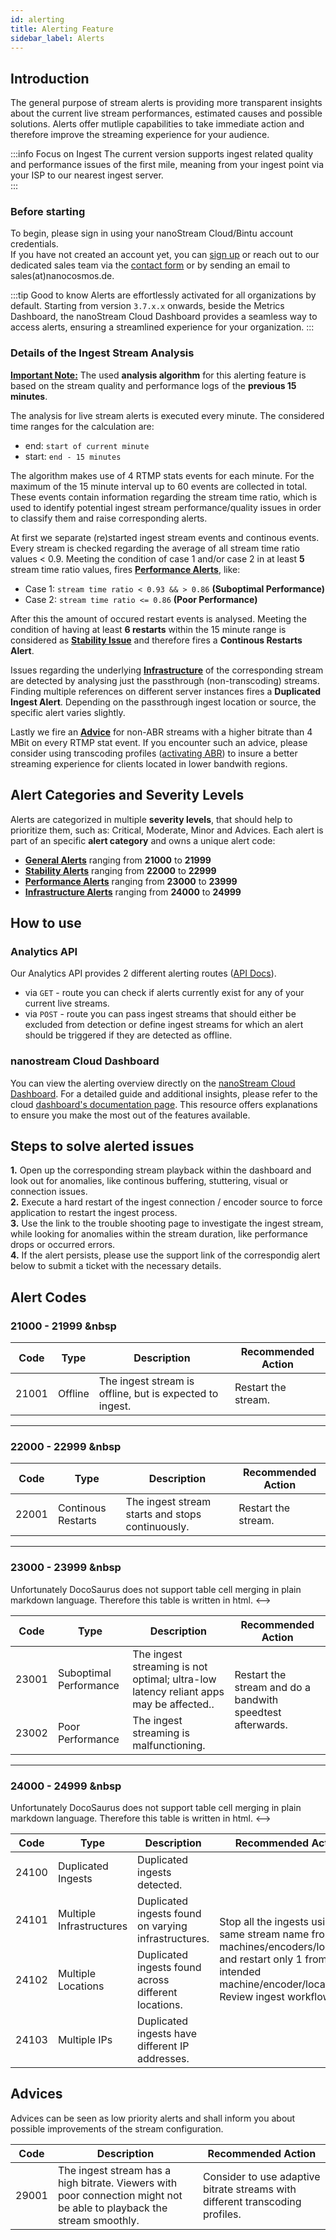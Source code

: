```yaml
---
id: alerting        
title: Alerting Feature
sidebar_label: Alerts
---
```


## Introduction
The general purpose of stream alerts is providing more transparent insights about the current live stream performances, estimated causes and possible solutions. Alerts offer mutliple capabilities to take immediate action and therefore improve the streaming experience for your audience.

:::info Focus on Ingest 
The current version supports ingest related quality and performance issues of the first mile, meaning from your ingest point via your ISP to our nearest ingest server.   
:::

### Before starting
To begin, please sign in using your nanoStream Cloud/Bintu account credentials. <br/>
If you have not created an account yet, you can [sign up](https://dashboard.nanostream.cloud/auth?signup) or reach out to our dedicated sales team via the [contact form](https://www.nanocosmos.de/contact) or by sending an email to sales(at)nanocosmos.de.

:::tip Good to know
Alerts are effortlessly activated for all organizations by default.
Starting from version `3.7.x.x` onwards, beside the Metrics Dashboard, the nanoStream Cloud Dashboard provides a seamless way to access alerts, ensuring a streamlined experience for your organization.
:::

### Details of the Ingest Stream Analysis

**<u>Important Note:</u>** The used **analysis algorithm** for this alerting feature is based on the stream quality and performance logs of the **previous 15 minutes**.

The analysis for live stream alerts is executed every minute. The considered time ranges for the calculation are:  
- end: `start of current minute`
- start: `end - 15 minutes`

The algorithm makes use of 4 RTMP stats events for each minute. For the maximum of the 15 minute interval up to 60 events are collected in total. These events contain information regarding the stream time ratio, which is used to identify potential ingest stream performance/quality issues in order to classify them and raise corresponding alerts.

At first we separate (re)started ingest stream events and continous events. Every stream is checked regarding the average of all stream time ratio values < 0.9. Meeting the condition of case 1 and/or case 2 in at least **5** stream time ratio values, fires **<u>Performance Alerts</u>**, like:
- Case 1: `stream time ratio < 0.93 && > 0.86` **(Suboptimal Performance)**
- Case 2: `stream time ratio <= 0.86` **(Poor Performance)**

After this the amount of occured restart events is analysed. Meeting the condition of having at least **6 restarts** within the 15 minute range is considered as **<u>Stability Issue</u>** and therefore fires a **Continous Restarts Alert**.

Issues regarding the underlying **<u>Infrastructure</u>** of the corresponding stream are detected by analysing just the passthrough (non-transcoding) streams. Finding multiple references on different server instances fires a **Duplicated Ingest Alert**. Depending on the passthrough ingest location or source, the specific alert varies slightly.

Lastly we fire an **<u>Advice</u>** for non-ABR streams with a higher bitrate than 4 MBit on every RTMP stat event. If you encounter such an advice, please consider using transcoding profiles ([activating ABR](../cloud-frontend/How_to_Use_Transcoding.md)) to insure a better streaming experience for clients located in lower bandwith regions.

## Alert Categories and Severity Levels

Alerts are categorized in multiple **severity levels**, that should help to prioritize them, such as: <span className="badge badge-criticalAlert">Critical</span>, <span className="badge badge-moderateAlert">Moderate</span>, <span className="badge badge-minorAlert">Minor</span> and <span className="badge badge-adviceAlert">Advices</span>. Each alert is part of an specific **alert category** and owns a unique alert code:
- [**General Alerts**](#-21000---21999-) ranging from **21000** to **21999**
- [**Stability Alerts**](#-22000---22999-) ranging from **22000** to **22999**
- [**Performance Alerts**](#-23000---23999-) ranging from **23000** to **23999**
- [**Infrastructure Alerts**](#-24000---24999-) ranging from **24000** to **24999**

## How to use

### Analytics API

Our Analytics API provides 2 different alerting routes ([API Docs](https://metrics-dev.nanocosmos.de/api/doc/v2/#tag/Alerting)).
- via `GET` - route you can check if alerts currently exist for any of your current live streams.
- via `POST` - route you can pass ingest streams that should either be excluded from detection or define ingest streams for which an alert should be triggered if they are detected as offline.

### nanostream Cloud Dashboard

You can view the alerting overview directly on the [nanoStream Cloud Dashboard](https://dashboard.nanostream.cloud/alerts). For a detailed guide and additional insights, please refer to the cloud [dashboard's documentation page](../cloud-frontend-v3/Dashboard_Alerting.md). This resource offers explanations to ensure you make the most out of the features available.

## Steps to solve alerted issues

**1.** Open up the corresponding stream playback within the dashboard and look out for anomalies, like continous buffering, stuttering, visual or connection issues.<br/>
**2.** Execute a hard restart of the ingest connection / encoder source to force application to restart the ingest process.<br/>
**3.** Use the link to the trouble shooting page to investigate the ingest stream, while looking for anomalies within the stream duration, like performance drops or occurred errors.<br/>
**4.** If the alert persists, please use the support link of the correspondig alert below to submit a ticket with the necessary details. 

## Alert Codes

### <span className="badge badge-heading analytics-alertHeading-general"> 21000 - 21999 &nbsp</span>

| Code | Type | Description | Recommended Action |
| ---- | ---- | ----------- | ------------------ |
| 21001 | Offline | The ingest stream is offline, but is expected to ingest. | Restart the stream. |

-----

### <span className="badge badge-heading analytics-alertHeading-stability"> 22000 - 22999 &nbsp</span>

| Code | Type | Description | Recommended Action | 
| ---- | ---- | ----------- | ------------------ |
| 22001 | Continous Restarts | The ingest stream starts and stops continuously. | Restart the stream. |

-----

### <span className="badge badge-heading analytics-alertHeading-performance"> 23000 - 23999 &nbsp</span>

<!--> Unfortunately DocoSaurus does not support table cell merging in plain markdown language. Therefore this table is written in html. <-->

<table>
    <thead>
        <tr>
        <th>Code</th>
        <th>Type</th>
        <th>Description</th>
        <th>Recommended Action</th>
        </tr>
    </thead>
    <tbody>
        <tr>
            <td>23001</td>
            <td>Suboptimal Performance</td>
            <td>The ingest streaming is not optimal; ultra-low latency reliant apps may be affected..</td>
            <td rowSpan="2">Restart the stream and do a bandwith speedtest afterwards.</td>
        </tr>
        <tr>
            <td>23002</td>
            <td>Poor Performance</td>
            <td>The ingest streaming is malfunctioning.</td>
        </tr>
    </tbody>
</table>

-----

### <span className="badge badge-heading analytics-alertHeading-infrastructure"> 24000 - 24999 &nbsp</span>

<!--> Unfortunately DocoSaurus does not support table cell merging in plain markdown language. Therefore this table is written in html. <-->

<table>
    <thead>
        <tr>
            <th>Code</th>
            <th>Type</th>
            <th>Description</th>
            <th>Recommended Action</th>
        </tr>
    </thead>
    <tbody>
        <tr>
            <td>24100</td>
            <td>Duplicated Ingests</td>
            <td>Duplicated ingests detected.</td>
            <td rowSpan="4">Stop all the ingests using the same stream name from all machines/encoders/locations and restart only 1 from the intended machine/encoder/location. Review ingest workflow.</td>
        </tr>
        <tr>
            <td>24101</td>
            <td>Multiple Infrastructures</td>
            <td>Duplicated ingests found on varying infrastructures.</td>
        </tr>
        <tr>
            <td>24102</td>
            <td>Multiple Locations</td>
            <td>Duplicated ingests found across different locations.</td>
        </tr>
        <tr>
            <td>24103</td>
            <td>Multiple IPs</td>
            <td>Duplicated ingests have different IP addresses.</td>
        </tr>
    </tbody>
</table>

## Advices

Advices can be seen as low priority alerts and shall inform you about possible improvements of the stream configuration.

| Code | Description | Recommended Action |
| ---- | ----------- | ------------------ |
| 29001 | The ingest stream has a high bitrate. Viewers with poor connection might not be able to playback the stream smoothly. | Consider to use adaptive bitrate streams with different transcoding profiles. |
